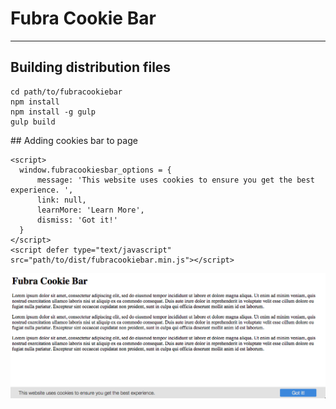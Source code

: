 
# Fubra Cookie Bar

---

## Building distribution files

```
cd path/to/fubracookiebar
npm install
npm install -g gulp
gulp build
```


## Adding cookies bar to page
```
<script>
  window.fubracookiesbar_options = {
      message: 'This website uses cookies to ensure you get the best experience. ',
      link: null,
      learnMore: 'Learn More',
      dismiss: 'Got it!'
  }
</script>
<script defer type="text/javascript" src="path/to/dist/fubracookiebar.min.js"></script>
```

![alt tag](https://github.com/fubralimited/fubracookiebar/blob/master/screenshot.png)
